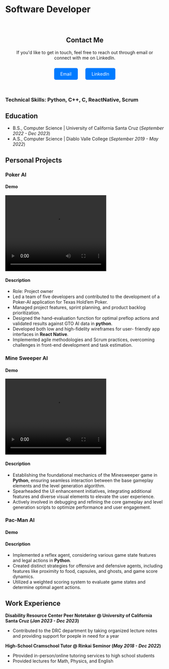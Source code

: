 # Software Developer

<div class="contact-section">
    <h2>Contact Me</h2>
    <p>If you'd like to get in touch, feel free to reach out through email or connect with me on LinkedIn.</p>
    <a href="mailto:g.jun375181031@gmail.com" class="contact-button">Email</a>
    <a href="https://www.linkedin.com/in/jun-hayashida-a34092244/" class="contact-button">LinkedIn</a>
</div>

### Technical Skills: Python, C++, C, ReactNative, Scrum

## Education		        		
- B.S., Computer Science | University of California Santa Cruz (_September 2022 - Dec 2023_)
- A.S., Computer Science | Diablo Valle College (_September 2019 - May 2022_)

## Personal Projects
### Poker AI
#### Demo
  <video width="320" height="240" controls>
    <source src="assets/video/demo1.mp4" type="video/mp4">
    Your browser does not support the video tag.
  </video>

#### Description
- Role: Project owner
- Led a team of five developers and contributed to the development of a Poker-AI application for Texas Hold’em Poker.
- Managed project features, sprint planning, and product backlog prioritization.
- Designed the hand-evaluation function for optimal preflop actions and validated results against GTO AI data in **python**.
- Developed both low and high-fidelity wireframes for user- friendly app interfaces in **React Native**.
- Implemented agile methodologies and Scrum practices, overcoming challenges in front-end development and task estimation.


### Mine Sweeper AI
#### Demo
  <video width="320" height="240" controls>
    <source src="assets/video/demo2.mp4" type="video/mp4">
    Your browser does not support the video tag.
  </video>

#### Description
- Establishing the foundational mechanics of the Minesweeper game in **Python**, ensuring seamless interaction between the base gameplay elements and the level generation algorithm.
- Spearheaded the UI enhancement initiatives, integrating additional features and diverse visual elements to elevate the user experience.
- Actively involved in debugging and refining the core gameplay and level generation scripts to optimize performance and user engagement.

### Pac-Man AI
#### Demo


#### Description
- Implemented a reflex agent, considering various game state features and legal actions in **Python**.
- Created distinct strategies for offensive and defensive agents, including features like proximity to food, capsules, and ghosts, and game score dynamics.
- Utilized a weighted scoring system to evaluate game states and determine optimal agent actions.


## Work Experience
**Disability Resource Center Peer Notetaker @ University of California Santa Cruz (_Jan 2023 - Dec 2023_)**
- Contributed to the DRC department by taking organized lecture notes and providing support for poeple in need for a year

**High-School Cramschool Tutor @ Rinkai Seminor (_May 2018 - Dec 2022_)**
- Ptrovided in-person/online tutoring services to high school students
- Provided lectures for Math, Physics, and English

<style>
    .contact-section {
        text-align: center;
        padding: 20px;
    }

    .contact-button {
        text-decoration: none;
        color: white;
        background-color: #007bff;
        padding: 10px 20px;
        border-radius: 5px;
        margin: 10px;
        display: inline-block;
    }

    .contact-button:hover {
        background-color: #0056b3;
    }
</style>